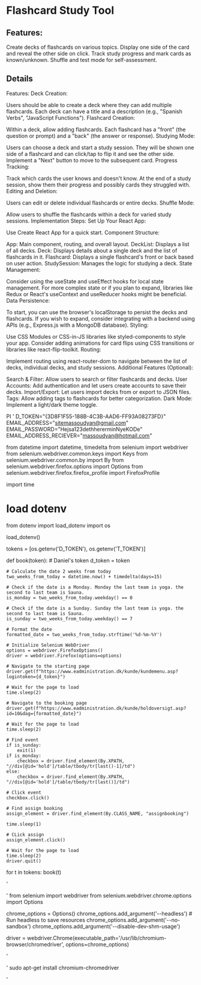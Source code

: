 # Flashcard Study Tool
## Features:

Create decks of flashcards on various topics.
Display one side of the card and reveal the other side on click.
Track study progress and mark cards as known/unknown.
Shuffle and test mode for self-assessment.

## Details
Features:
Deck Creation:

Users should be able to create a deck where they can add multiple flashcards.
Each deck can have a title and a description (e.g., "Spanish Verbs", "JavaScript Functions").
Flashcard Creation:

Within a deck, allow adding flashcards.
Each flashcard has a "front" (the question or prompt) and a "back" (the answer or response).
Studying Mode:

Users can choose a deck and start a study session.
They will be shown one side of a flashcard and can click/tap to flip it and see the other side.
Implement a "Next" button to move to the subsequent card.
Progress Tracking:

Track which cards the user knows and doesn't know.
At the end of a study session, show them their progress and possibly cards they struggled with.
Editing and Deletion:

Users can edit or delete individual flashcards or entire decks.
Shuffle Mode:

Allow users to shuffle the flashcards within a deck for varied study sessions.
Implementation Steps:
Set Up Your React App:

Use Create React App for a quick start.
Component Structure:

App: Main component, routing, and overall layout.
DeckList: Displays a list of all decks.
Deck: Displays details about a single deck and the list of flashcards in it.
Flashcard: Displays a single flashcard's front or back based on user action.
StudySession: Manages the logic for studying a deck.
State Management:

Consider using the useState and useEffect hooks for local state management.
For more complex state or if you plan to expand, libraries like Redux or React's useContext and useReducer hooks might be beneficial.
Data Persistence:

To start, you can use the browser's localStorage to persist the decks and flashcards.
If you wish to expand, consider integrating with a backend using APIs (e.g., Express.js with a MongoDB database).
Styling:

Use CSS Modules or CSS-in-JS libraries like styled-components to style your app.
Consider adding animations for card flips using CSS transitions or libraries like react-flip-toolkit.
Routing:

Implement routing using react-router-dom to navigate between the list of decks, individual decks, and study sessions.
Additional Features (Optional):

Search & Filter: Allow users to search or filter flashcards and decks.
User Accounts: Add authentication and let users create accounts to save their decks.
Import/Export: Let users import decks from or export to JSON files.
Tags: Allow adding tags to flashcards for better categorization.
Dark Mode: Implement a light/dark theme toggle.


PI
'
D_TOKEN="{3D8F1F55-188B-4C3B-AAD6-FF93A08273FD}"
EMAIL_ADDRESS="sitemassoudyan@gmail.com"
EMAIL_PASSWORD="Hejsa123dethhererminNyeKODe"
EMAIL_ADDRESS_RECIEVER="massoudyan@hotmail.com"

from datetime import datetime, timedelta
from selenium import webdriver
from selenium.webdriver.common.keys import Keys
from selenium.webdriver.common.by import By
from selenium.webdriver.firefox.options import Options
from selenium.webdriver.firefox.firefox_profile import FirefoxProfile

import time

# load dotenv
from dotenv import load_dotenv
import os

load_dotenv()

tokens = [os.getenv('D_TOKEN'), os.getenv('T_TOKEN')]

def book(token):
    # Daniel's token
    d_token = token

    # Calculate the date 2 weeks from today
    two_weeks_from_today = datetime.now() + timedelta(days=15)

    # Check if the date is a Monday. Monday the last team is yoga. the second to last team is Sauna.
    is_monday = two_weeks_from_today.weekday() == 0   
    
    # Check if the date is a Sunday. Sunday the last team is yoga. the second to last team is Sauna.
    is_sunday = two_weeks_from_today.weekday() == 7

    # Format the date
    formatted_date = two_weeks_from_today.strftime('%d-%m-%Y')

    # Initialize Selenium WebDriver
    options = webdriver.FirefoxOptions()
    driver = webdriver.Firefox(options=options)

    # Navigate to the starting page
    driver.get(f"https://www.eadministration.dk/kunde/kundemenu.asp?logintoken={d_token}")

    # Wait for the page to load
    time.sleep(2)

    # Navigate to the booking page
    driver.get(f"https://www.eadministration.dk/kunde/holdoversigt.asp?id=10&dag={formatted_date}")

    # Wait for the page to load
    time.sleep(2)

    # Find event
    if is_sunday:
        exit(1)
    if is_monday:
        checkbox = driver.find_element(By.XPATH, "//div[@id='hold']/table/tbody/tr[last()-1]/td")
    else:
        checkbox = driver.find_element(By.XPATH, "//div[@id='hold']/table/tbody/tr[last()]/td")

    # Click event
    checkbox.click()

    # Find assign booking
    assign_element = driver.find_element(By.CLASS_NAME, "assignbooking")

    time.sleep(1)

    # CLick assign
    assign_element.click()

    # Wait for the page to load
    time.sleep(2)
    driver.quit()

for t in tokens:
    book(t)

'


'
from selenium import webdriver
from selenium.webdriver.chrome.options import Options

chrome_options = Options()
chrome_options.add_argument('--headless')  # Run headless to save resources
chrome_options.add_argument('--no-sandbox')
chrome_options.add_argument('--disable-dev-shm-usage')

driver = webdriver.Chrome(executable_path='/usr/lib/chromium-browser/chromedriver', options=chrome_options)

'

'
sudo apt-get install chromium-chromedriver

'
